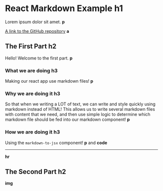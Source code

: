 # React Markdown Example **h1**

Lorem ipsum dolor sit amet. **p**

[A link to the GitHub repository](https://github.com/rahrang/react-markdown-example)
**a**

## The First Part **h2**

Hello! Welcome to the first part. **p**

### What we are doing **h3**

Making our react app use markdown files! **p**

### Why we are doing it **h3**

So that when we writing a LOT of text, we can write and style quickly using markdown instead of HTML! This allows us to write several markdown files with content that we need, and then use simple logic to determine which markdown file should be fed into our markdown component! **p**

### How we are doing it **h3**

Using the `markdown-to-jsx` component! **p** and **code**

--- 
**hr**

## The Second Part **h2**

**img**